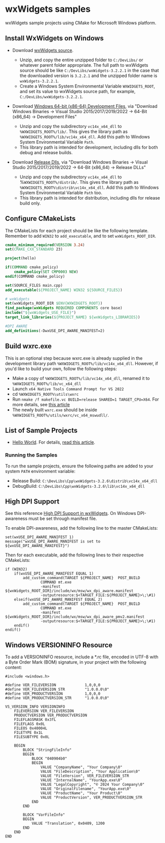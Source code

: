 # wxWidgets samples
wxWidgets sample projects using CMake for Microsoft Windows platform.

## Install WxWidgets on Windows

- Download [wxWidgets source](https://www.wxwidgets.org/downloads/).
    - Unzip, and copy the entire unzipped folder to `C:/DevLibs/` or whatever parent folder appropriate. The full path to wxWidgets source should be like `C:/DevLibs/wxWidgets-3.2.2.1` in the case that the downloaded version is `3.2.2.1` and the unzipped folder name is `wxWidgets-3.2.2.1`.
    - Create a Windows System Environmental Variable `WXWIDGETS_ROOT`, and set its value to wxWidgets source path, for example, `C:/DevLibs/wxWidgets-3.2.2.1`.

- Download [Windows 64-bit (x86-64) Development Files](https://www.wxwidgets.org/downloads/), via "Download Windows Binaries -> Visual Studio 2015/2017/2019/2022 -> 64-Bit (x86_64) -> Development Files"
    - Unzip and copy the subdirectory `vc14x_x64_dll` to `%WXWIDGETS_ROOT%/lib/`. This gives the library path as  `%WXWIDGETS_ROOT%/lib/vc14x_x64_dll`. Add this path to Windows System Environmental Variable `Path`.
    - This library path is intended for development, including dlls for both debug and release builds.
- Download [Release Dlls](https://www.wxwidgets.org/downloads/), via "Download Windows Binaries -> Visual Studio 2015/2017/2019/2022 -> 64-Bit (x86_64) -> Release DLLs"
    - Unzip and copy the subdirectory `vc14x_x64_dll` to %`WXWIDGETS_ROOT%/distrib/`. This gives the library path as
   `%WXWIDGETS_ROOT%\distrib\vc14x_x64_dll`. Add this path to Windows System Environmental Variable `Path` too. 
    - This library path is intended for distribution, including dlls for release build only.


## Configure CMakeLists

The CMakeLists for each project should be like the following template. Remember to add `WIN32` to `add_executable`, and to set `wxWidgets_ROOT_DIR`.

```cmake
cmake_minimum_required(VERSION 3.24)
set(CMAKE_CXX_STANDARD 23)

project(hello)

if(COMMAND cmake_policy)
    cmake_policy(SET CMP0003 NEW)
endif(COMMAND cmake_policy)

set(SOURCE_FILES main.cpp)
add_executable(${PROJECT_NAME} WIN32 ${SOURCE_FILES})

# wxWidgets
set(wxWidgets_ROOT_DIR $ENV{WXWIDGETS_ROOT})
find_package(wxWidgets REQUIRED COMPONENTS core base)
include("${wxWidgets_USE_FILE}")
target_link_libraries(${PROJECT_NAME} ${wxWidgets_LIBRARIES})

#DPI AWARE
add_definitions(-DwxUSE_DPI_AWARE_MANIFEST=2)
```

## Build wxrc.exe

This is an optional step because wxrc.exe is already supplied in the development library path `%WXWIDGETS_ROOT%/lib/vc14x_x64_dll`. However, if you'd like to build your own, follow the following steps:

- Make a copy of `%WXWIDGETS_ROOT%/lib/vc14x_x64_dll`, renamed it to `%WXWIDGETS_ROOT%/lib/vc_x64_dll`
- Launch `x64 Native Tools Command Prompt for VS 2022` 
- cd `%WXWIDGETS_ROOT%\utils\wxrc`
- Run `nmake /f makefile.vc BUILD=release SHARED=1 TARGET_CPU=X64`. For more details, see [this article](https://docs.wxwidgets.org/stable/plat_msw_install.html#:~:text=Using%20makefiles%20from%20Windows%20command%20line%201%20Change,you%20need%20to%20rebuild%2C%20use%20%22clean%22%20target%20first.)
- The newly built `wxrc.exe` should be inside `%WXWIDGETS_ROOT%/utils/wxrc/vc_x64_mswudll/`.

## List of Sample Projects

- [Hello World](https://github.com/wxinix/wxWidgets-samples/tree/main/hello). For details, [read this article](https://docs.wxwidgets.org/latest/overview_helloworld.html).

### Running the Samples

To run the sample projects, ensure the following paths are added to your system `PATH` environment variable:
- Release Build: `C:\DevLibs\Cpp\wxWidgets-3.2.6\distrib\vc14x_x64_dll`  
- DebugBuild: `C:\DevLibs\Cpp\wxWidgets-3.2.6\lib\vc14x_x64_dll` 

## High DPI Support
 
See this reference [High DPI Support in wxWidgets](https://docs.wxwidgets.org/latest/overview_high_dpi.html). On Windows DPI-awareness must be set through manifest file.

To enable DPI-awareness, add the following line to the master CMakeLists:
```
set(wxUSE_DPI_AWARE_MANIFEST 1)
message("wxUSE_DPI_AWARE_MANIFEST is set to ${wxUSE_DPI_AWARE_MANIFEST}")
```

Then for each executable, add the following lines to their respective CMakeLists:

```
if (WIN32)
    if(wxUSE_DPI_AWARE_MANIFEST EQUAL 1)
        add_custom_command(TARGET ${PROJECT_NAME}  POST_BUILD
                COMMAND mt.exe
                -manifest ${wxWidgets_ROOT_DIR}/include/wx/msw/wx_dpi_aware.manifest
                -outputresource:$<TARGET_FILE:${PROJECT_NAME}>\;\#1)
    elseif(wxUSE_DPI_AWARE_MANIFEST EQUAL 2)
        add_custom_command(TARGET ${PROJECT_NAME}  POST_BUILD
                COMMAND mt.exe
                -manifest ${wxWidgets_ROOT_DIR}/include/wx/msw/wx_dpi_aware_pmv2.manifest
                -outputresource:$<TARGET_FILE:${PROJECT_NAME}>\;\#1)
    endif()
endif()
```

## Windows VERSIONINFO Resource

To add a VERSIONINFO resource, include a *.rc file, encoded in UTF-8 with a Byte Order Mark (BOM) signature,  in your project with the following content:

```
#include <windows.h>

#define VER_FILEVERSION             1,0,0,0
#define VER_FILEVERSION_STR         "1.0.0.0\0"
#define VER_PRODUCTVERSION          1,0,0,0
#define VER_PRODUCTVERSION_STR      "1.0.0.0\0"

VS_VERSION_INFO VERSIONINFO
    FILEVERSION VER_FILEVERSION
    PRODUCTVERSION VER_PRODUCTVERSION
    FILEFLAGSMASK 0x3fL
    FILEFLAGS 0x0L
    FILEOS 0x40004L
    FILETYPE 0x1L
    FILESUBTYPE 0x0L

    BEGIN
        BLOCK "StringFileInfo"
        BEGIN
            BLOCK "040904b0"
            BEGIN
                VALUE "CompanyName", "Your Company\0"
                VALUE "FileDescription", "Your Application\0"
                VALUE "FileVersion", VER_FILEVERSION_STR
                VALUE "InternalName", "YourApp.exe\0"
                VALUE "LegalCopyright", "© 2024 Your Company\0"
                VALUE "OriginalFilename", "YourApp.exe\0"
                VALUE "ProductName", "Your Product\0"
                VALUE "ProductVersion", VER_PRODUCTVERSION_STR
            END
        END

        BLOCK "VarFileInfo"
        BEGIN
            VALUE "Translation", 0x0409, 1200
        END
    END
END
```



